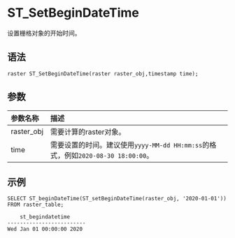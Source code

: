 # ST\_SetBeginDateTime

设置栅格对象的开始时间。

## 语法

```
raster ST_SetBeginDateTime(raster raster_obj,timestamp time);
```

## 参数

|参数名称|描述|
|:---|:-|
|raster\_obj|需要计算的raster对象。|
|time|需要设置的时间。建议使用`yyyy-MM-dd HH:mm:ss`的格式，例如`2020-08-30 18:00:00`。|

## 示例

```
SELECT ST_beginDateTime(ST_setBeginDateTime(raster_obj, '2020-01-01'))
FROM raster_table;

    st_begindatetime     
-------------------------
Wed Jan 01 00:00:00 2020 
```

